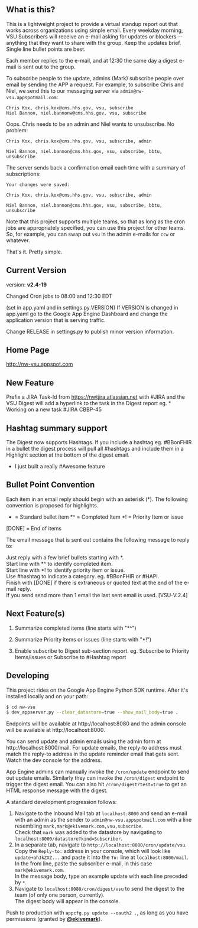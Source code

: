 ## What is this?

This is a lightweight project to provide a virtual standup report out that
works across organizations using simple email.
Every weekday morning, VSU Subscribers will receive an e-mail asking 
for updates or blockers 
-- anything that they want to share with the group. Keep the updates brief. 
Single line bullet points are best.

Each member replies to the e-mail, and at 12:30 the same day 
a digest e-mail is sent out to the group.

To subscribe people to the update, admins (Mark) 
subscribe people over email by sending the APP a request. 
For example, to subscribe Chris and Niel, 
we send this to our messaging server via `admin@nw-vsu.appspotmail.com`:

    Chris Kox, chris.kox@cms.hhs.gov, vsu, subscribe  
    Niel Bannon, niel.bannonw@cms.hhs.gov, vsu, subscribe


Oops. Chris needs to be an admin and Niel wants to unsubscribe. No problem:


    Chris Kox, chris.kox@cms.hhs.gov, vsu, subscribe, admin

    Niel Bannon, niel.bannon@cms.hhs.gov, vsu, subscribe, bbtu, unsubscribe

The server sends back a confirmation email each time with a summary of subscriptions:

    Your changes were saved:

    Chris Kox, chris.kox@cms.hhs.gov, vsu, subscribe, admin

    Niel Bannon, niel.bannon@cms.hhs.gov, vsu, subscribe, bbtu, unsubscribe


Note that this project supports multiple teams, 
so that as long as the cron jobs are appropriately specified, 
you can use this project for other teams.  
So, for example, you can swap out `vsu` in the admin e-mails for 
`ccw` or whatever.

That's it. Pretty simple. 

## Current Version

version: **v2.4-19**

Changed Cron jobs to 08:00 and 12:30 EDT

(set in app.yaml and in settings.py.VERSION)
If VERSION is changed in app.yaml go to the Google App Engine Dashboard and 
change the application version that is serving traffic.

Change RELEASE in settings.py to publish minor version information.


## Home Page

http://nw-vsu.appspot.com

## New Feature

Prefix a JIRA Task-Id from https://nwtjira.atlassian.net with #JIRA and the 
VSU Digest will add a hyperlink to the task in the Digest report
eg. 
    * Working on a new task #JIRA CBBP-45
        

## Hashtag summary support

The Digest now supports Hashtags. If you include a hashtag eg. #BBonFHIR in a bullet
the digest process will pull all #hashtags and include them in a Highlight section 
at the bottom of the digest email. 

* I just built a really #Awesome feature


## Bullet Point Convention

Each item in an email reply should begin with an asterisk (*).
The following convention is proposed for highlights.

*  = Standard bullet item
*^ = Completed Item
*! = Priority Item or issue

[DONE] = End of items

The email message that is sent out contains the following message to reply to:


   Just reply with a few brief bullets starting with *.  
   Start line with *^ to identify completed item.  
   Start line with *! to identify priority item or issue.  
   Use #hashtag to indicate a category. eg. #BBonFHIR or #HAPI.  
   Finish with [DONE] if there is extraneous or quoted text at the end of the e-mail reply.  
   If you send send more than 1 email the last sent email is used. [VSU-V:2.4]  
 
 
## Next Feature(s)

1. Summarize completed items (line starts with "*^")
2. Summarize Priority items or issues (line starts with "*!")
 
3. Enable subscribe to Digest sub-section report.
eg. Subscribe to Priority Items/Issues or Subscribe to #Hashtag report

## Developing

This project rides on the Google App Engine Python SDK runtime. 
After it's installed locally and on your path:

```bash
$ cd nw-vsu
$ dev_appserver.py --clear_datastore=true --show_mail_body=true .
```

Endpoints will be available at http://localhost:8080 and 
the admin console will be available at http://localhost:8000. 

You can send update and admin emails using the admin form at http://localhost:8000/mail. 
For update emails, the reply-to address must match the reply-to address in the update reminder 
email that gets sent. Watch the dev console for the address.

App Engine admins can manually invoke the `/cron/update` endpoint to send out update emails. 
Similarly they can invoke the `/cron/digest` endpoint to trigger the digest email. 
You can also hit `/cron/digest?test=true` to get an HTML response message with the digest.

A standard development progression follows:

1. Navigate to the Inbound Mail tab at `localhost:8000` and send an e-mail 
with an admin as the sender to `admin@nw-vsu.appspotmail.com` 
with a line resembling `mark,mark@ekivemark.com,vsu,subscribe`.  
Check that `mark` was added to the datastore by navigating 
to `localhost:8000/datastore?kind=Subscriber`.
2. In a separate tab, navigate to `http://localhost:8080/cron/update/vsu`.  
Copy the `Reply-to:` address in your console, which will look like `update+ahJkZXZ...` 
and paste it into the `To:` line at `localhost:8000/mail`.  
In the from line, paste the subscriber e-mail, in this case `mark@ekivemark.com`.  
In the message body, type an example update with each line preceded by `*`.  
3. Navigate to `localhost:8080/cron/digest/vsu` to send the digest to the team 
(of only one person, currently).  
The digest body will appear in the console.  

Push to production with `appcfg.py update --oauth2 .`, as long as you have permissions 
(granted by [**@ekivemark**](https://github.com/ekivemark)).


